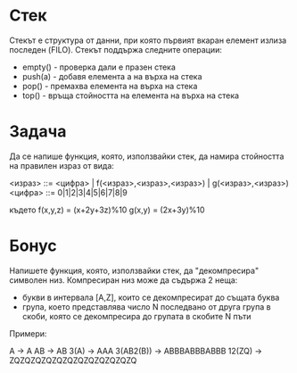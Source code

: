 # Стек

Стекът е структура от данни, при която първият вкаран елемент излиза последен (FILO). Стекът поддържа следните операции:
* empty() - проверка дали е празен стека
* push(a) - добавя елемента а на върха на стека
* pop() - премахва елемента на върха на стека
* top() - връща стойността на елемента на върха на стека

# Задача

Да се напише функция, която, използвайки стек, да намира стойността на правилен израз от вида:

<израз> ::= <цифра> | f(<израз>,<израз>,<израз>) | g(<израз>,<израз>)
<цифра> ::= 0|1|2|3|4|5|6|7|8|9

където 
f(x,y,z) = (x+2y+3z)%10
g(x,y) = (2x+3y)%10

# Бонус

Напишете функция, която, използвайки стек, да "декомпресира" символен низ. Компресиран низ може да съдържа 2 неща:
* букви в интервала [A,Z], които се декомпресират до същата буква
* група, което представлява число N последвано от друга група в скоби, която се декомпресира до групата в скобите N пъти

Примери:

A -> A
AB -> AB
3(A) -> AAA
3(AB2(B)) -> ABBBABBBABBB
12(ZQ) -> ZQZQZQZQZQZQZQZQZQZQZQZQ
